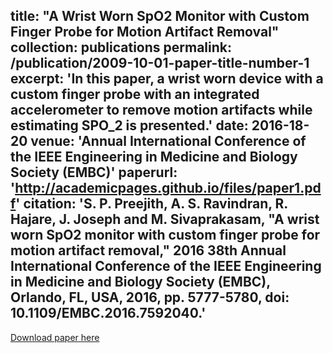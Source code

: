 title: "A Wrist Worn SpO2 Monitor with Custom Finger Probe for Motion Artifact Removal"
collection: publications
permalink: /publication/2009-10-01-paper-title-number-1
excerpt: 'In this paper, a wrist worn device with a custom finger probe with an integrated accelerometer to remove motion artifacts while estimating SPO_2 is presented.'
date: 2016-18-20
venue: 'Annual International Conference of the IEEE Engineering in Medicine and Biology Society (EMBC)'
paperurl: 'http://academicpages.github.io/files/paper1.pdf'
citation: 'S. P. Preejith, A. S. Ravindran, R. Hajare, J. Joseph and M. Sivaprakasam, "A wrist worn SpO2 monitor with custom finger probe for motion artifact removal," 2016 38th Annual International Conference of the IEEE Engineering in Medicine and Biology Society (EMBC), Orlando, FL, USA, 2016, pp. 5777-5780, doi: 10.1109/EMBC.2016.7592040.'
---

[Download paper here](/files/Paper1.pdf)


